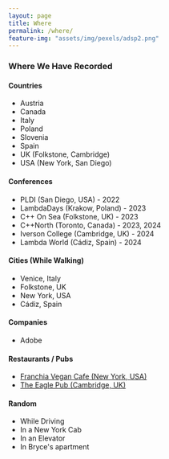 ```yaml
---
layout: page
title: Where
permalink: /where/
feature-img: "assets/img/pexels/adsp2.png"
---
```


### Where We Have Recorded

#### Countries

* Austria
* Canada
* Italy
* Poland
* Slovenia
* Spain
* UK (Folkstone, Cambridge)
* USA (New York, San Diego)

#### Conferences

* PLDI (San Diego, USA) - 2022
* LambdaDays (Krakow, Poland) - 2023
* C++ On Sea (Folkstone, UK) - 2023
* C++North (Toronto, Canada) - 2023, 2024 
* Iverson College (Cambridge, UK) - 2024
* Lambda World (Cádiz, Spain) - 2024

#### Cities (While Walking)

* Venice, Italy
* Folkstone, UK
* New York, USA
* Cádiz, Spain

#### Companies

* Adobe

#### Restaurants / Pubs

* [Franchia Vegan Cafe (New York, USA)](https://franchia.com/)
* [The Eagle Pub (Cambridge, UK)](https://en.wikipedia.org/wiki/The_Eagle,_Cambridge)

#### Random

* While Driving
* In a New York Cab
* In an Elevator
* In Bryce's apartment
